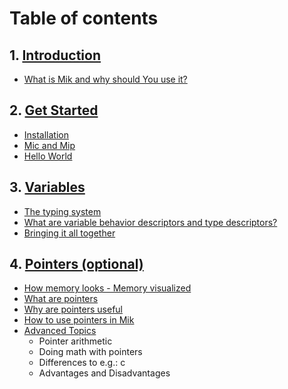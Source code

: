 # **Table of contents**

## 1. **[Introduction](01-intro.md)**

* [What is Mik and why should You use it?](01-intro.md#11-what-is-mik-and-why-should-you-use-it)

## 2. **[Get Started](02-get_started.md)**

* [Installation](02-get_started.md#21-installation-guide)
* [Mic and Mip](02-get_started.md#22-mic-and-mip)
* [Hello World](02-get_started.md#23-hello-world)

## 3. **[Variables](03-variables.md)**

* [The typing system](03-variables.md#31-the-typing-system-and-how-to-declare-variables)
* [What are variable behavior descriptors and type descriptors?](03-variables.md#32-what-are-variable-behavior-descriptors-and-type-descriptors)
* [Bringing it all together](03-variables.md#33-bringing-it-all-together)

## 4. **[Pointers (optional)](04-pointers.md#pointers)**

* [How memory looks - Memory visualized](04-pointers.md#41-how-memory-looks---memory-visualized)
* [What are pointers](04-pointers.md#42-what-are-pointers)
* [Why are pointers useful](04-pointers.md#43-why-are-pointers-useful)
* [How to use pointers in Mik](04-pointers.md#44-how-to-use-pointers-in-mik)
* [Advanced Topics](04-pointers.md#45-advanced-topics)
  * Pointer arithmetic
  * Doing math with pointers
  * Differences to e.g.: c
  * Advantages and Disadvantages

